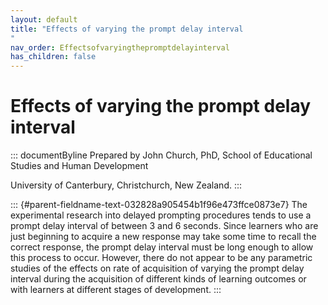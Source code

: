 ```yaml
---
layout: default
title: "Effects of varying the prompt delay interval 
"
nav_order: Effectsofvaryingthepromptdelayinterval
has_children: false
---
```

# Effects of varying the prompt delay interval 


::: documentByline
Prepared by John Church, PhD, School of Educational Studies and Human
Development

University of Canterbury, Christchurch, New Zealand.
:::

::: {#parent-fieldname-text-032828a905454b1f96e473ffce0873e7}
The experimental research into delayed prompting procedures tends to use
a prompt delay interval of between 3 and 6 seconds. Since learners who
are just beginning to acquire a new response may take some time to
recall the correct response, the prompt delay interval must be long
enough to allow this process to occur. However, there do not appear to
be any parametric studies of the effects on rate of acquisition of
varying the prompt delay interval during the acquisition of different
kinds of learning outcomes or with learners at different stages of
development.
:::
